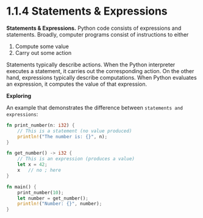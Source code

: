 # 1.1.4 Statements & Expressions

**Statements & Expressions.** Python code consists of expressions and statements. Broadly, computer programs consist of instructions to either

1. Compute some value
2. Carry out some action

Statements typically describe actions. When the Python interpreter executes a statement, it carries out the corresponding action. On the other hand, expressions typically describe computations. When Python evaluates an expression, it computes the value of that expression. 

**Exploring**

An example that demonstrates the difference between `statements and expressions`:

```rust
fn print_number(n: i32) {
    // This is a statement (no value produced)
    println!("The number is: {}", n);
}

fn get_number() -> i32 {
    // This is an expression (produces a value)
    let x = 42;
    x   // no ; here
}

fn main() {
    print_number(10);
    let number = get_number();
    println!("Number: {}", number);
}
```